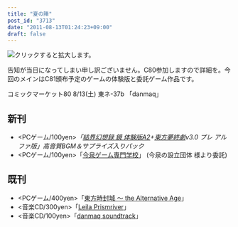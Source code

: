 ```yaml
---
title: "夏の陣"
post_id: "3713"
date: "2011-08-13T01:24:23+09:00"
draft: false
---
```



![クリックすると拡大します。](/!/thC/TrialJacket_s.jpg)

告知が当日になってしまい申し訳ございません。C80参加しますので詳細を。今回のメインはC81頒布予定のゲームの体験版と委託ゲーム作品です。

コミックマーケット80 8/13(土) 東ネ-37b 「danmaq」

## 新刊



  * <PCゲーム/100yen>_「[結界幻想録 鏡 体験版A2](http://kagaminer.in/)+[東方夢終劇](/!/thC/)v3.0 プレ アルファ版」高音質BGM＆サプライズ入りパック_
  * <PCゲーム/100yen>「[今泉ゲーム専門学校](/image/sc2.png)」 (今泉の設立団体 様より委託)
## 既刊



  * <PCゲーム/400yen>「[東方時封城 ～ the Alternative Age](/!/thA/)」
  * <音楽CD/300yen>「[Leila Prismriver](/!/leila/)」
  * <音楽CD/100yen>「[danmaq soundtrack](/!/dst/)」
